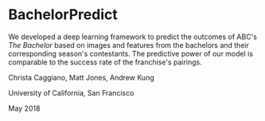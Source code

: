 # BachelorPredict

We developed a deep learning framework to predict the outcomes of ABC's *The Bachelor* based on images and features from the bachelors and their corresponding season's contestants. The predictive power of our model is comparable to the success rate of the franchise's pairings.



Christa Caggiano, Matt Jones, Andrew Kung

University of California, San Francisco

May 2018
